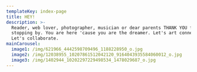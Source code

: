 ```yaml
---
templateKey: index-page
title: HEY!
description: >-
  Reader, web lover, photographer, musician or dear parents THANK YOU for
  stopping by. You are here 'cause you are the dreamer. Let's art connect us.
  Let's collaborate.
mainCarousel:
  image1: /img/621966_4442598709496_1188228950_o.jpg
  image2: /img/12038955_10207861512042120_9164043935584060012_o.jpg
  image3: /img/1402944_10202297229498534_1478029687_o.jpg
---
```


